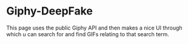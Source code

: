 # Giphy-DeepFake
This page uses the public Giphy API and then makes a nice UI through which u can search for and find GIFs relating to that search term. 
